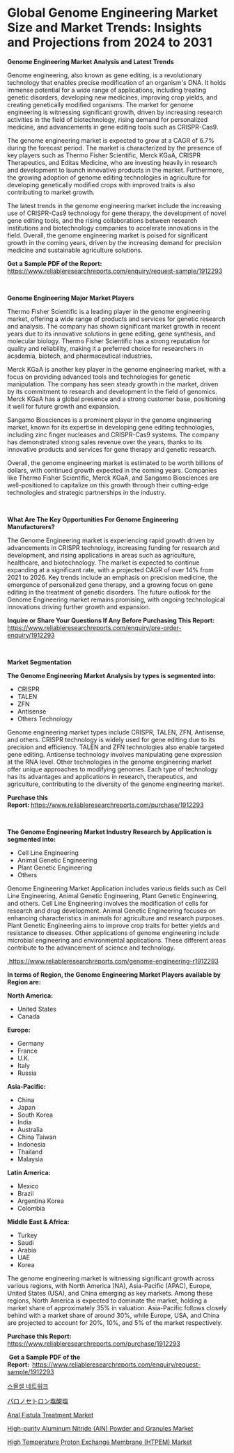 <p><h1>Global Genome Engineering Market Size and Market Trends: Insights and Projections from 2024 to 2031</h1></p><p><strong>Genome Engineering Market Analysis and Latest Trends</strong></p>
<p><p>Genome engineering, also known as gene editing, is a revolutionary technology that enables precise modification of an organism's DNA. It holds immense potential for a wide range of applications, including treating genetic disorders, developing new medicines, improving crop yields, and creating genetically modified organisms. The market for genome engineering is witnessing significant growth, driven by increasing research activities in the field of biotechnology, rising demand for personalized medicine, and advancements in gene editing tools such as CRISPR-Cas9.</p><p>The genome engineering market is expected to grow at a CAGR of 6.7% during the forecast period. The market is characterized by the presence of key players such as Thermo Fisher Scientific, Merck KGaA, CRISPR Therapeutics, and Editas Medicine, who are investing heavily in research and development to launch innovative products in the market. Furthermore, the growing adoption of genome editing technologies in agriculture for developing genetically modified crops with improved traits is also contributing to market growth.</p><p>The latest trends in the genome engineering market include the increasing use of CRISPR-Cas9 technology for gene therapy, the development of novel gene editing tools, and the rising collaborations between research institutions and biotechnology companies to accelerate innovations in the field. Overall, the genome engineering market is poised for significant growth in the coming years, driven by the increasing demand for precision medicine and sustainable agriculture solutions.</p></p>
<p><strong>Get a Sample PDF of the Report:&nbsp;</strong> <a href="https://www.reliableresearchreports.com/enquiry/request-sample/1912293">https://www.reliableresearchreports.com/enquiry/request-sample/1912293</a></p>
<p>&nbsp;</p>
<p><strong>Genome Engineering Major Market Players</strong></p>
<p><p>Thermo Fisher Scientific is a leading player in the genome engineering market, offering a wide range of products and services for genetic research and analysis. The company has shown significant market growth in recent years due to its innovative solutions in gene editing, gene synthesis, and molecular biology. Thermo Fisher Scientific has a strong reputation for quality and reliability, making it a preferred choice for researchers in academia, biotech, and pharmaceutical industries.</p><p>Merck KGaA is another key player in the genome engineering market, with a focus on providing advanced tools and technologies for genetic manipulation. The company has seen steady growth in the market, driven by its commitment to research and development in the field of genomics. Merck KGaA has a global presence and a strong customer base, positioning it well for future growth and expansion.</p><p>Sangamo Biosciences is a prominent player in the genome engineering market, known for its expertise in developing gene editing technologies, including zinc finger nucleases and CRISPR-Cas9 systems. The company has demonstrated strong sales revenue over the years, thanks to its innovative products and services for gene therapy and genetic research.</p><p>Overall, the genome engineering market is estimated to be worth billions of dollars, with continued growth expected in the coming years. Companies like Thermo Fisher Scientific, Merck KGaA, and Sangamo Biosciences are well-positioned to capitalize on this growth through their cutting-edge technologies and strategic partnerships in the industry.</p></p>
<p>&nbsp;</p>
<p><strong>What Are The Key Opportunities For Genome Engineering Manufacturers?</strong></p>
<p><p>The Genome Engineering market is experiencing rapid growth driven by advancements in CRISPR technology, increasing funding for research and development, and rising applications in areas such as agriculture, healthcare, and biotechnology. The market is expected to continue expanding at a significant rate, with a projected CAGR of over 14% from 2021 to 2026. Key trends include an emphasis on precision medicine, the emergence of personalized gene therapy, and a growing focus on gene editing in the treatment of genetic disorders. The future outlook for the Genome Engineering market remains promising, with ongoing technological innovations driving further growth and expansion.</p></p>
<p><strong>Inquire or Share Your Questions If Any Before Purchasing This Report:</strong> <a href="https://www.reliableresearchreports.com/enquiry/pre-order-enquiry/1912293">https://www.reliableresearchreports.com/enquiry/pre-order-enquiry/1912293</a></p>
<p>&nbsp;</p>
<p><strong>Market Segmentation</strong></p>
<p><strong>The Genome Engineering Market Analysis by types is segmented into:</strong></p>
<p><ul><li>CRISPR</li><li>TALEN</li><li>ZFN</li><li>Antisense</li><li>Others Technology</li></ul></p>
<p><p>Genome engineering market types include CRISPR, TALEN, ZFN, Antisense, and others. CRISPR technology is widely used for gene editing due to its precision and efficiency. TALEN and ZFN technologies also enable targeted gene editing. Antisense technology involves manipulating gene expression at the RNA level. Other technologies in the genome engineering market offer unique approaches to modifying genomes. Each type of technology has its advantages and applications in research, therapeutics, and agriculture, contributing to the diversity of the genome engineering market.</p></p>
<p><strong>Purchase this Report:&nbsp;</strong><a href="https://www.reliableresearchreports.com/purchase/1912293">https://www.reliableresearchreports.com/purchase/1912293</a></p>
<p>&nbsp;</p>
<p><strong>The Genome Engineering Market Industry Research by Application is segmented into:</strong></p>
<p><ul><li>Cell Line Engineering</li><li>Animal Genetic Engineering</li><li>Plant Genetic Engineering</li><li>Others</li></ul></p>
<p><p>Genome Engineering Market Application includes various fields such as Cell Line Engineering, Animal Genetic Engineering, Plant Genetic Engineering, and others. Cell Line Engineering involves the modification of cells for research and drug development. Animal Genetic Engineering focuses on enhancing characteristics in animals for agriculture and research purposes. Plant Genetic Engineering aims to improve crop traits for better yields and resistance to diseases. Other applications of genome engineering include microbial engineering and environmental applications. These different areas contribute to the advancement of science and technology.</p></p>
<p><a href="https://www.reliableresearchreports.com/genome-engineering-r1912293">&nbsp;https://www.reliableresearchreports.com/genome-engineering-r1912293</a></p>
<p><strong>In terms of Region, the Genome Engineering Market Players available by Region are:</strong></p>
<p>
    <p> <strong> North America: </strong>
        <ul>
            <li>United States</li>
            <li>Canada</li>
        </ul>
        </p> 
    <p> <strong> Europe: </strong>
        <ul>
            <li>Germany</li>
            <li>France</li>
            <li>U.K.</li>
            <li>Italy</li>
            <li>Russia</li>
        </ul>
        </p> 
    <p> <strong> Asia-Pacific: </strong>
        <ul>
            <li>China</li>
            <li>Japan</li>
            <li>South Korea</li>
            <li>India</li>
            <li>Australia</li>
            <li>China Taiwan</li>
            <li>Indonesia</li>
            <li>Thailand</li>
            <li>Malaysia</li>
        </ul>
        </p> 
    <p> <strong> Latin America: </strong>
        <ul>
            <li>Mexico</li>
            <li>Brazil</li>
            <li>Argentina Korea</li>
            <li>Colombia</li>
        </ul>
        </p> 
    <p> <strong> Middle East & Africa: </strong>
        <ul>
            <li>Turkey</li>
            <li>Saudi</li>
            <li>Arabia</li>
            <li>UAE</li>
            <li>Korea</li>
        </ul>
    </p>
    </p>
<p><p>The genome engineering market is witnessing significant growth across various regions, with North America (NA), Asia-Pacific (APAC), Europe, United States (USA), and China emerging as key markets. Among these regions, North America is expected to dominate the market, holding a market share of approximately 35% in valuation. Asia-Pacific follows closely behind with a market share of around 30%, while Europe, USA, and China are projected to account for 20%, 10%, and 5% of the market respectively.</p></p>
<p><strong>Purchase this Report: </strong><a href="https://www.reliableresearchreports.com/purchase/1912293">https://www.reliableresearchreports.com/purchase/1912293</a></p>
<p>&nbsp;<strong>Get a Sample PDF of the Report:&nbsp;&nbsp;</strong><a href="https://www.reliableresearchreports.com/enquiry/request-sample/1912293">https://www.reliableresearchreports.com/enquiry/request-sample/1912293</a></p>
<p><strong></strong></p>
<p><p><a href="https://github.com/vseigx30c9a1j/Market-Research-Report-List-1/blob/main/581136742373.md">스몰셀 네트워크</a></p><p><a href="https://github.com/dzy793153605/Market-Research-Report-List-1/blob/main/362251946459.md">パロノセトロン塩酸塩</a></p><p><a href="https://github.com/jj19131/Market-Research-Report-List-2/blob/main/anal-fistula-treatment-market.md">Anal Fistula Treatment Market</a></p><p><a href="https://issuu.com/reportprime-2/docs/high-purity-aluminum-nitride-aln-powder-and-granul">High-purity Aluminum Nitride (AlN) Powder and Granules Market</a></p><p><a href="https://issuu.com/reportprime-2/docs/high-temperature-proton-exchange-membrane-htpem-ma">High Temperature Proton Exchange Membrane (HTPEM) Market</a></p></p>